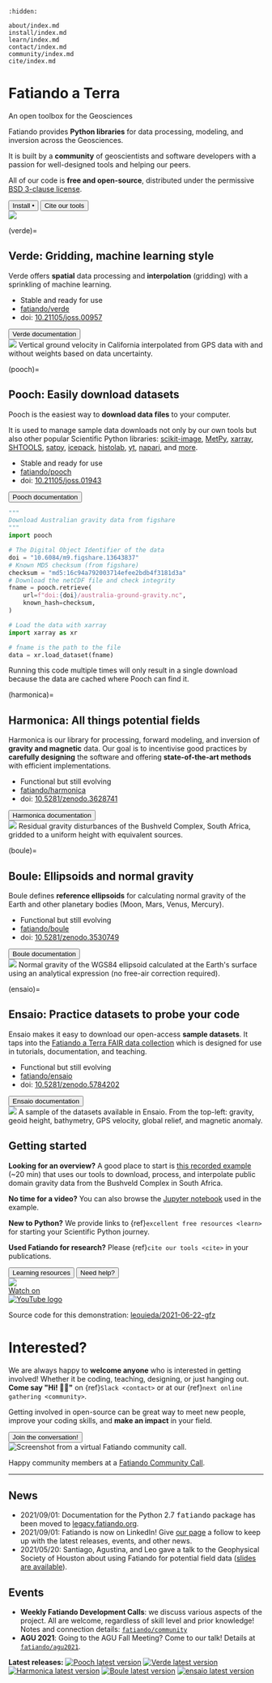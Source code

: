 ```{title} Home
```

```{toctree}
:hidden:

about/index.md
install/index.md
learn/index.md
contact/index.md
community/index.md
cite/index.md
```

<div class="container-fluid banner">
<div class="container">

<div class="row align-items-center gy-5">
<div class="col-md-8">

# Fatiando a Terra

<p class="banner-description">An open toolbox for the Geosciences</p>

Fatiando provides **Python libraries** for data processing, modeling, and
inversion across the Geosciences.

It is built by a **community** of geoscientists and software developers with
a passion for well-designed tools and helping our peers.

All of our code is **free and open-source**, distributed under the permissive
[BSD 3-clause license][bsd].

<div class="mt-5">
  <a href="install"><button type="button" class="btn btn-light mb-3 me-3">
  Install
  <span class="bullet-separator">&bull;</span>
  <i class="fab fa-linux"></i>
  <i class="fab fa-apple"></i>
  <i class="fab fa-windows"></i>
  </button></a>
  <a href="cite"><button type="button" class="btn btn-success mb-3">
  <i class="fa fa-bookmark"></i>
  Cite our tools
  </button></a>
</div>

</div> <!-- column -->
<div class="col-md-4 order-md-first">

<img class="banner-logo" src="_static/fatiando-logo.svg">

</div> <!-- column -->
</div> <!-- row -->

</div> <!-- container -->
</div> <!-- container-fluid -->


<div class="container-fluid section background-3">
<div class="container">

<div class="row align-items-start gy-5">
<div class="col-md-7">

(verde)=
## **Verde:** Gridding, machine learning style

Verde offers **spatial** data processing and **interpolation** (gridding) with
a sprinkling of machine learning.


<ul class="project-info">
<li>
  <i class="fa fa-check fa-fw" style="color: green" title="Project status"></i>
   Stable and ready for use
</li>
<li>
  <i class="fab fa-github fa-fw" title="GitHub repository"></i>
  <a href="https://github.com/fatiando/verde">fatiando/verde</a>
</li>
<li>
  <i class="fas fa-bookmark fa-fw" title="Publication"></i>
   doi: <a href="https://doi.org/10.21105/joss.00957">10.21105/joss.00957</a>
</li>
</ul>

<div class="mt-4">
  <a target="_blank" href="https://www.fatiando.org/verde/">
  <button type="button" class="btn btn-secondary mb-3">
  <i class="fa fa-book"></i>
  Verde documentation
  </button>
  </a>
</div>

</div> <!-- column -->

<div class="col-md-5 order-md-last text-center fs-6">

<img class="mb-3" src="_static/verde-spline-example.png">
Vertical ground velocity in California interpolated from GPS data with and
without weights based on data uncertainty.

</div> <!-- column -->
</div> <!-- row -->

</div> <!-- container -->
</div> <!-- container-fluid -->


<div class="container-fluid section background-2">
<div class="container">

<div class="row align-items-start gy-5">
<div class="col-md-7">

(pooch)=
## **Pooch:** Easily download datasets

Pooch is the easiest way to **download data files** to your computer.

It is used to manage sample data downloads not only by our own tools but also
other popular Scientific Python libraries:
[scikit-image](https://github.com/scikit-image/scikit-image),
[MetPy](https://github.com/Unidata/MetPy),
[xarray](https://github.com/pydata/xarray),
[SHTOOLS](https://github.com/SHTOOLS/SHTOOLS),
[satpy](https://github.com/pytroll/satpy),
[icepack](https://github.com/icepack/icepack),
[histolab](https://github.com/histolab/histolab),
[yt](https://github.com/yt-project/yt),
[napari](https://github.com/napari/napari),
and [more](https://github.com/fatiando/pooch/network/dependents).

<ul class="project-info">
<li>
  <i class="fa fa-check fa-fw" style="color: green" title="Project status"></i>
   Stable and ready for use
</li>
<li>
  <i class="fab fa-github fa-fw" title="GitHub repository"></i>
  <a href="https://github.com/fatiando/pooch">fatiando/pooch</a>
</li>
<li>
  <i class="fas fa-bookmark fa-fw" title="Publication"></i>
   doi: <a href="https://doi.org/10.21105/joss.01943">10.21105/joss.01943</a>
</li>
</ul>

<div class="mt-4">
  <a target="_blank" href="https://www.fatiando.org/pooch/">
  <button type="button" class="btn btn-secondary mb-3">
  <i class="fa fa-book"></i>
  Pooch documentation
  </button>
  </a>
</div>

</div> <!-- column -->
<div class="col-md-5 order-md-first">

```python
"""
Download Australian gravity data from figshare
"""
import pooch

# The Digital Object Identifier of the data
doi = "10.6084/m9.figshare.13643837"
# Known MD5 checksum (from figshare)
checksum = "md5:16c94a792003714efee2bdb4f3181d3a"
# Download the netCDF file and check integrity
fname = pooch.retrieve(
    url=f"doi:{doi}/australia-ground-gravity.nc",
    known_hash=checksum,
)

# Load the data with xarray
import xarray as xr

# fname is the path to the file
data = xr.load_dataset(fname)
```

<p class="text-center fs-6">
Running this code multiple times will only result in a single download
because the data are cached where Pooch can find it.
</p>

</div> <!-- column -->
</div> <!-- row -->

</div> <!-- container -->
</div> <!-- container-fluid -->


<div class="container-fluid section background-3">
<div class="container">

<div class="row align-items-start gy-5">
<div class="col-md-7">

(harmonica)=
## **Harmonica:** All things potential fields

Harmonica is our library for processing, forward modeling, and inversion of
**gravity and magnetic** data.
Our goal is to incentivise good practices by **carefully designing** the
software and offering **state-of-the-art methods** with efficient
implementations.

<ul class="project-info">
<li>
  <i class="fa fa-sync-alt fa-fw" style="color: orange" title="Project status"></i>
  Functional but still evolving
</li>
<li>
  <i class="fab fa-github fa-fw" title="GitHub repository"></i>
  <a href="https://github.com/fatiando/harmonica">fatiando/harmonica</a>
</li>
<li>
  <i class="fas fa-bookmark fa-fw" title="Publication"></i>
   doi: <a href="https://doi.org/10.5281/zenodo.3628741">10.5281/zenodo.3628741</a>
</li>
</ul>

<div class="mt-4">
  <a target="_blank" href="https://www.fatiando.org/harmonica/">
  <button type="button" class="btn btn-secondary mb-3">
  <i class="fa fa-book"></i>
  Harmonica documentation
  </button>
  </a>
</div>

</div> <!-- column -->
<div class="col-md-5 order-md-last text-center fs-6">

<img class="mb-3" src="_static/harmonica-example-bushveld.png">
Residual gravity disturbances of the Bushveld Complex, South Africa,
gridded to a uniform height with equivalent sources.

</div> <!-- column -->
</div> <!-- row -->

</div> <!-- container -->
</div> <!-- container-fluid -->


<div class="container-fluid section background-2">
<div class="container">

<div class="row align-items-start gy-5">
<div class="col-md-7">

(boule)=
## **Boule:** Ellipsoids and normal gravity

Boule defines **reference ellipsoids** for calculating normal gravity of
the Earth and other planetary bodies (Moon, Mars, Venus, Mercury).

<ul class="project-info">
<li>
  <i class="fa fa-sync-alt fa-fw" style="color: orange" title="Project status"></i>
  Functional but still evolving
</li>
<li>
  <i class="fab fa-github fa-fw" title="GitHub repository"></i>
  <a href="https://github.com/fatiando/boule">fatiando/boule</a>
</li>
<li>
  <i class="fas fa-bookmark fa-fw" title="Publication"></i>
   doi: <a href="https://doi.org/10.5281/zenodo.3530749">10.5281/zenodo.3530749</a>
</li>
</ul>

<div class="mt-4">
  <a target="_blank" href="https://www.fatiando.org/boule/">
  <button type="button" class="btn btn-secondary mb-3">
  <i class="fa fa-book"></i>
  Boule documentation
  </button>
  </a>
</div>

</div> <!-- column -->
<div class="col-md-5 order-md-first text-center fs-6">

<img class="mb-3" src="_static/boule-example-normal-gravity.png">
Normal gravity of the WGS84 ellipsoid calculated at the Earth's surface using
an analytical expression (no free-air correction required).

</div> <!-- column -->
</div> <!-- row -->

</div> <!-- container -->
</div> <!-- container-fluid -->


<div class="container-fluid section background-3">
<div class="container">

<div class="row align-items-start gy-5">
<div class="col-md-7">

(ensaio)=
## **Ensaio:**  Practice datasets to probe your code

Ensaio makes it easy to download our open-access **sample datasets**. It taps
into the [Fatiando a Terra FAIR data collection](https://github.com/fatiando-data)
which is designed for use in tutorials, documentation, and teaching.

<ul class="project-info">
<li>
  <i class="fa fa-sync-alt fa-fw" style="color: orange" title="Project status"></i>
  Functional but still evolving
</li>
<li>
  <i class="fab fa-github fa-fw" title="GitHub repository"></i>
  <a href="https://github.com/fatiando/ensaio">fatiando/ensaio</a>
</li>
<li>
  <i class="fas fa-bookmark fa-fw" title="Publication"></i>
   doi: <a href="https://doi.org/10.5281/zenodo.5784202">10.5281/zenodo.5784202</a>
</li>
</ul>

<div class="mt-4">
  <a target="_blank" href="https://www.fatiando.org/ensaio/">
  <button type="button" class="btn btn-secondary mb-3">
  <i class="fa fa-book"></i>
  Ensaio documentation
  </button>
  </a>
</div>

</div> <!-- column -->
<div class="col-md-5 order-md-last text-center fs-6">

<img class="mb-3" src="_static/ensaio-gallery.png">
A sample of the datasets available in Ensaio. From the top-left: gravity, geoid
height, bathymetry, GPS velocity, global relief, and magnetic anomaly.

</div> <!-- column -->
</div> <!-- row -->

</div> <!-- container -->
</div> <!-- container-fluid -->



<div class="container-fluid section background-4">
<div class="container">

<div class="row align-items-start gy-5">
<div class="col-md-7">

## Getting started

**Looking for an overview?**
A good place to start is [this recorded example][yt-demo] (~20 min) that uses
our tools to download, process, and interpolate public domain gravity data from
the Bushveld Complex in South Africa.

**No time for a video?**
You can also browse the <i class="fab fa-python"></i>
[Jupyter notebook][yt-demo-nb] used in the example.


**New to Python?**
We provide links to {ref}`excellent free resources <learn>` for starting your
Scientific Python journey.

**Used Fatiando for research?**
Please {ref}`cite our tools <cite>` in your publications.

<div class="mt-5">
  <a href="learn"><button type="button" class="btn btn-light mb-3 me-3">
  <i class="fa fa-graduation-cap"></i>
  Learning resources
  </button></a>
  <a href="contact"><button type="button" class="btn btn-warning mb-3">
  <i class="fa fa-hands-helping"></i>
  Need help?
  </button></a>
</div>

</div> <!-- column -->
<div class="col-md-5 order-md-last text-center fs-6">

<!-- Thumbnail of Youtube video -->
<div class="ratio ratio-16x9">
  <div class="yt" style='background-image: url("/_static/gfz-talk.jpg")'>
    <a
      href="https://www.youtube.com/watch?v=z-5dvWfB_SM&t=850s"
      aria-label="Watch on YouTube"
      target="_blank"
      rel="noopener noreferrer"
    >
      <div class="play-button">
        <img src="/_static/play.svg">
      </div>
    </a>
    <a
      href="https://www.youtube.com/watch?v=z-5dvWfB_SM&t=850s"
      aria-label="Watch on YouTube"
      target="_blank"
      rel="noopener noreferrer"
    >
      <div class="watch-on-yt">
        <div aria-hidden="true">Watch on</div>
        <div><img src="/_static/yt-logo.svg" alt="YouTube logo"></div>
      </div>
    </a>
  </div>
</div>

Source code for this demonstration:
<i class="fab fa-github ms-1"></i>
[leouieda/2021-06-22-gfz](https://github.com/leouieda/2021-06-22-gfz)

</div> <!-- column -->
</div> <!-- row -->

</div> <!-- container -->
</div> <!-- container-fluid -->


<div class="container-fluid section background-1">
<div class="container">

<div class="row align-items-start gy-5">
<div class="col-md-7">

# Interested?

We are always happy to **welcome anyone** who is interested in getting
involved!
Whether it be coding, teaching, designing, or just hanging out.
**Come say "Hi! 👋🏾"** on {ref}`Slack <contact>` or at our
{ref}`next online gathering <community>`.

Getting involved in open-source can be great way to meet new people, improve
your coding skills, and **make an impact** in your field.

<div class="mt-5">
  <a href="community"><button type="button" class="btn btn-light mb-3">
  <i class="fa fa-users"></i>
  Join the conversation!
  </button></a>
</div>

</div> <!-- column -->
<div class="col-md-5 order-md-first">

<img class="mb-3" src="_static/fatiando-community-call.jpg" title="Screenshot from a virtual Fatiando community call.">

Happy community members at a [Fatiando Community Call](https://youtu.be/gsYKW7XNzzw).

</div> <!-- column -->
</div> <!-- row -->

</div> <!-- container -->
</div> <!-- container-fluid -->


<div class="container-fluid section background-1">
<div class="container narrow">

<hr class="mb-5">
<div class="row align-items-start gy-5 mb-5">
<div class="col-md-6">

<h2 class="text-center fs-3">News</h2>

* 2021/09/01: Documentation for the Python 2.7 <kbd>fatiando</kbd> package has
  been moved to [legacy.fatiando.org](https://legacy.fatiando.org).
* 2021/09/01: Fatiando is now on LinkedIn! Give
  [our page](https://www.linkedin.com/company/fatiando) a follow to keep up
  with the latest releases, events, and other news.
* 2021/05/20: Santiago, Agustina, and Leo gave a talk to the Geophysical
  Society of Houston about using Fatiando for potential field data
  ([slides are available](https://github.com/fatiando/2021-gsh)).

</div>
<div class="col-md-6">

<h2 class="text-center fs-3">Events</h2>

* **Weekly Fatiando Development Calls**: we discuss various aspects of the
  project. All are welcome, regardless of skill level and prior knowledge!
  Notes and connection details:
  [`fatiando/community`](https://github.com/fatiando/community)
* **AGU 2021**: Going to the AGU Fall Meeting? Come to our talk! Details at
  [`fatiando/agu2021`](https://github.com/fatiando/agu2021).


</div>
</div> <!-- row -->

<!--<h2 class="text-center fs-4">Releases</h2>-->
<div class="text-center">

**Latest releases:**
<a href="https://pypi.python.org/pypi/pooch"><img class="shield" alt="Pooch latest version" src="https://img.shields.io/pypi/v/pooch.svg?style=flat-square&label=Pooch"></a>
<a href="https://pypi.python.org/pypi/verde"><img class="shield" alt="Verde latest version" src="https://img.shields.io/pypi/v/verde.svg?style=flat-square&label=Verde"></a>
<a href="https://pypi.python.org/pypi/harmonica"><img class="shield" alt="Harmonica latest version" src="https://img.shields.io/pypi/v/harmonica.svg?style=flat-square&label=Harmonica"></a>
<a href="https://pypi.python.org/pypi/boule"><img class="shield" alt="Boule latest version" src="https://img.shields.io/pypi/v/boule.svg?style=flat-square&label=Boule"></a>
<a href="https://pypi.python.org/pypi/ensaio"><img class="shield" alt="ensaio latest version" src="https://img.shields.io/pypi/v/ensaio.svg?style=flat-square&label=ensaio"></a>

</div>

</div> <!-- container -->
</div> <!-- container-fluid -->


[bsd]: https://opensource.org/licenses/BSD-3-Clause
[yt-demo]: https://www.youtube.com/watch?v=z-5dvWfB_SM&t=850s
[yt-demo-nb]: https://nbviewer.jupyter.org/github/leouieda/2021-06-22-gfz/blob/main/demo.ipynb
